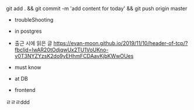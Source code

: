 
git add . && git commit -m 'add content for today' && git push origin master

- troubleShooting


- in postgres


- 출근 시에 읽은 글 
https://evan-moon.github.io/2019/11/10/header-of-tcp/?fbclid=IwAR20tOdjqwUx2TU1VoUKno-v0T3NYZYzsK2do9yEHhmFCDAavKjbKWwOUes


- must know 




- at DB 


- frontend


ㄹㄹㄹddd